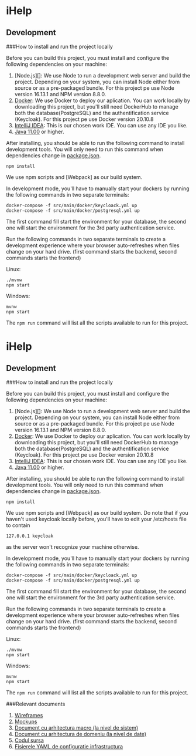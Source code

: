 # iHelp

## Development
###How to install and run the project locally

Before you can build this project, you must install and configure the following dependencies on your machine:

1. [Node.js][]: We use Node to run a development web server and build the project.
   Depending on your system, you can install Node either from source or as a pre-packaged bundle. For this project pe use Node version 16.13.1 and NPM version 8.8.0.
2. [Docker](https://hub.docker.com/): We use Docker to deploy our aplication. You can work locally by downloading this project,
   but you'll still need DockerHub to manage both the database(PostgreSQL) and the authentification service (Keycloak).  For this project pe use Docker version 20.10.8
3. [IntelliJ IDEA](https://www.jetbrains.com/idea/): This is our chosen work IDE. You can use any IDE you like.
4. [Java 11.00](https://www.java.com) or higher.

After installing, you should be able to run the following command to install development tools.
You will only need to run this command when dependencies change in [package.json](package.json).

```
npm install
```

We use npm scripts and [Webpack] as our build system.

In development mode, you'll have to manually start your dockers by running the following commands in two separate terminals:
```
docker-compose -f src/main/docker/keycloack.yml up
docker-compose -f src/main/docker/postgresql.yml up
```
The first command fill start the environment for your database, the second one will start the environment for the 3rd party authentication service.

Run the following commands in two separate terminals to create a development experience where your browser
auto-refreshes when files change on your hard drive. (first command starts the backend, second commands starts the frontend)

Linux:

```
./mvnw
npm start
```

Windows:

```
mvnw
npm start
```

The `npm run` command will list all the scripts available to run for this project.

# iHelp

## Development
###How to install and run the project locally

Before you can build this project, you must install and configure the following dependencies on your machine:

1. [Node.js][]: We use Node to run a development web server and build the project.
   Depending on your system, you can install Node either from source or as a pre-packaged bundle. For this project pe use Node version 16.13.1 and NPM version 8.8.0.
2. [Docker](https://hub.docker.com/): We use Docker to deploy our aplication. You can work locally by downloading this project,
   but you'll still need DockerHub to manage both the database(PostgreSQL) and the authentification service (Keycloak).  For this project pe use Docker version 20.10.8
3. [IntelliJ IDEA](https://www.jetbrains.com/idea/): This is our chosen work IDE. You can use any IDE you like.
4. [Java 11.00](https://www.java.com) or higher.

After installing, you should be able to run the following command to install development tools.
You will only need to run this command when dependencies change in [package.json](package.json).

```
npm install
```

We use npm scripts and [Webpack] as our build system.
Do note that if you haven't used keycloak locally before, you'll have to edit
your /etc/hosts file to contain
```
127.0.0.1 keycloak
 ```
as the server won't recognize your machine otherwise.

In development mode, you'll have to manually start your dockers by running the following commands in two separate terminals:
```
docker-compose -f src/main/docker/keycloack.yml up
docker-compose -f src/main/docker/postgresql.yml up
```
The first command fill start the environment for your database, the second one will start the environment for the 3rd party authentication service.

Run the following commands in two separate terminals to create a development experience where your browser
auto-refreshes when files change on your hard drive. (first command starts the backend, second commands starts the frontend)

Linux:

```
./mvnw
npm start
```

Windows:

```
mvnw
npm start
```

The `npm run` command will list all the scripts available to run for this project.

###Relevant documents
1. [Wireframes](wireframes/ihelp.fig)
2. [Mockups](wireframes/mockup.pdf)
3. [Document cu arhitectura macro (la nivel de sistem)](documentation/Document%20cu%20arhitectura%20macro.png)
4. [Document cu arhitectura de domeniu (la nivel de date)](documentation/Document%20cu%20arhitectura%20macro.png)
5. [Codul sursa](src)
6. [Fisierele YAML de configuratie infrastructura](src/main/resources/config/application-dev.yml)
